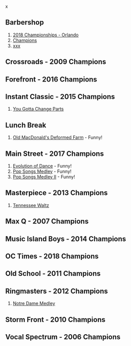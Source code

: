 x

## Barbershop

1. [2018 Championships - Orlando](http://www.barbershop.org/orlando/)
1. [Champions](http://www.barbershop.org/competitions/international-champions/all-champions/)
1. [xxx](https://www.youtube.com/user/barbershopharmony38?annotation_id=annotation_3850586717&feature=iv&src_vid=BEJBKoSoot8&sub_confirmation=1)

## Crossroads - 2009 Champions

## Forefront - 2016 Champions

## Instant Classic - 2015 Champions

1. [You Gotta Change Parts](https://www.youtube.com/watch?v=xhVWPJw6gGE)

## Lunch Break

1. [Old MacDonald's Deformed Farm](https://www.youtube.com/watch?v=tqwkJGMOEbs) - Funny!

## Main Street - 2017 Champions

1. [Evolution of Dance](https://www.youtube.com/watch?v=b8EWVbpUSq4) - Funny!
1. [Pop Songs Medley](https://www.youtube.com/watch?v=EQdnzXEFKqM) - Funny!
1. [Pop Songs Medley II](https://www.youtube.com/watch?v=zdira3Zk-KM) - Funny!

## Masterpiece - 2013 Champions

1. [Tennessee Waltz](https://www.youtube.com/watch?v=BEJBKoSoot8)

## Max Q - 2007 Champions

## Music Island Boys - 2014 Champions

## OC Times - 2018 Champions

## Old School - 2011 Champions

## Ringmasters - 2012 Champions

1. [Notre Dame Medley](https://www.youtube.com/watch?v=TVtkNPFpxX8)

## Storm Front - 2010 Champions

## Vocal Spectrum - 2006 Champions
